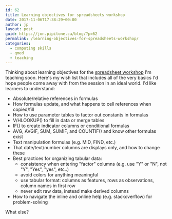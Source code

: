 ```yaml
---
id: 62
title: Learning objectives for spreadsheets workshop
date: 2017-11-06T17:38:29+00:00
author: jp
layout: post
guid: https://jon.pipitone.ca/blog/?p=62
permalink: /learning-objectives-for-spreadsheets-workshop/
categories:
  - computing skills
  - qmed
  - teaching
---
```

Thinking about learning objectives for the <a href="https://jon.pipitone.ca/blog/workshop-schedule/">spreadsheet workshop</a> I'm teaching soon. Here's my wish list that includes all of the very basics I'd hope people come away with from the session in an ideal world. I'd like learners to understand:
<ul>
 	<li>Absolute/relative references in formulas</li>
 	<li>How formulas update, and what happens to cell references when copied/fill</li>
 	<li>How to use parameter tables to factor out constants in formulas</li>
 	<li>V/HLOOKUP() to fill in data or merge tables</li>
 	<li>IF() to create indicator columns or conditional formulas</li>
 	<li>AVG, AVGIF, SUM, SUMIF, and COUNTIF() and know other formulas exist</li>
 	<li>Text manipulation formulas (e.g. MID, FIND, etc.)</li>
 	<li>That date/text/number columns are displays only, and how to change these</li>
 	<li>Best practices for organizing tabular data:
<ul>
 	<li>consistency when entering "factor" columns (e.g. use "Y" or "N", not "Y", "Yes", "yes", etc..)</li>
 	<li>avoid colors for anything meaningful</li>
 	<li>use tabular format: columns as features, rows as observations, column names in first row</li>
 	<li>never edit raw data, instead make derived columns</li>
</ul>
</li>
 	<li>How to navigate the inline and online help (e.g. stackoverflow) for problem-solving</li>
</ul>
What else?